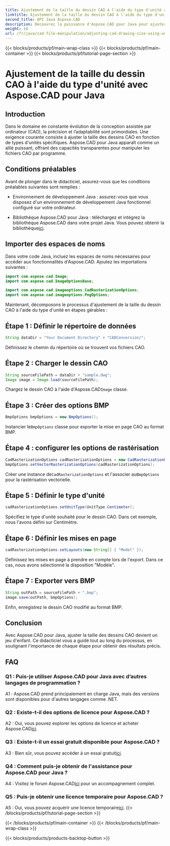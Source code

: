 ```yaml
---
title: Ajustement de la taille du dessin CAO à l'aide du type d'unité avec Aspose.CAD pour Java
linktitle: Ajustement de la taille du dessin CAO à l'aide du type d'unité
second_title: API Java Aspose.CAD
description: Découvrez la puissance d'Aspose.CAD pour Java pour ajuster facilement la taille des dessins CAO. Suivez notre guide étape par étape pour plus de précision et d’adaptabilité.
weight: 14
url: /fr/java/cad-file-manipulation/adjusting-cad-drawing-size-using-unit-type/
---
```


{{< blocks/products/pf/main-wrap-class >}}
{{< blocks/products/pf/main-container >}}
{{< blocks/products/pf/tutorial-page-section >}}

# Ajustement de la taille du dessin CAO à l'aide du type d'unité avec Aspose.CAD pour Java

## Introduction

Dans le domaine en constante évolution de la conception assistée par ordinateur (CAO), la précision et l’adaptabilité sont primordiales. Une exigence courante consiste à ajuster la taille des dessins CAO en fonction de types d'unités spécifiques. Aspose.CAD pour Java apparaît comme un allié puissant, offrant des capacités transparentes pour manipuler les fichiers CAO par programme.

## Conditions préalables

Avant de plonger dans le didacticiel, assurez-vous que les conditions préalables suivantes sont remplies :

- Environnement de développement Java : assurez-vous que vous disposez d'un environnement de développement Java fonctionnel configuré sur votre ordinateur.

-  Bibliothèque Aspose.CAD pour Java : téléchargez et intégrez la bibliothèque Aspose.CAD dans votre projet Java. Vous pouvez obtenir la bibliothèque[ici](https://releases.aspose.com/cad/java/).

## Importer des espaces de noms

Dans votre code Java, incluez les espaces de noms nécessaires pour accéder aux fonctionnalités d'Aspose.CAD. Ajoutez les importations suivantes :

```java
import com.aspose.cad.Image;
import com.aspose.cad.ImageOptionsBase;

import com.aspose.cad.imageoptions.CadRasterizationOptions;
import com.aspose.cad.imageoptions.PngOptions;
```

Maintenant, décomposons le processus d'ajustement de la taille du dessin CAO à l'aide du type d'unité en étapes gérables :

## Étape 1 : Définir le répertoire de données

```java
String dataDir = "Your Document Directory" + "CADConversion/";
```

Définissez le chemin du répertoire où se trouvent vos fichiers CAO.

## Étape 2 : Charger le dessin CAO

```java
String sourceFilePath = dataDir + "sample.dwg";
Image image = Image.load(sourceFilePath);
```

 Chargez le dessin CAO à l'aide d'Aspose.CAD`Image` classe.

## Étape 3 : Créer des options BMP

```java
BmpOptions bmpOptions = new BmpOptions();
```

 Instancier le`BmpOptions` classe pour exporter la mise en page CAO au format BMP.

## Étape 4 : configurer les options de rastérisation

```java
CadRasterizationOptions cadRasterizationOptions = new CadRasterizationOptions();
bmpOptions.setVectorRasterizationOptions(cadRasterizationOptions);
```

 Créer une instance de`CadRasterizationOptions` et l'associer au`BmpOptions` pour la rastérisation vectorielle.

## Étape 5 : Définir le type d'unité

```java
cadRasterizationOptions.setUnitType(UnitType.Centimeter);
```

Spécifiez le type d'unité souhaité pour le dessin CAO. Dans cet exemple, nous l'avons défini sur Centimètre.

## Étape 6 : Définir les mises en page

```java
cadRasterizationOptions.setLayouts(new String[] { "Model" });
```

Définissez les mises en page à prendre en compte lors de l'export. Dans ce cas, nous avons sélectionné la disposition "Modèle".

## Étape 7 : Exporter vers BMP

```java
String outPath = sourceFilePath + ".bmp";
image.save(outPath, bmpOptions);
```

Enfin, enregistrez le dessin CAO modifié au format BMP.

## Conclusion

Avec Aspose.CAD pour Java, ajuster la taille des dessins CAO devient un jeu d'enfant. Ce didacticiel vous a guidé tout au long du processus, en soulignant l'importance de chaque étape pour obtenir des résultats précis.

## FAQ

### Q1 : Puis-je utiliser Aspose.CAD pour Java avec d’autres langages de programmation ?

A1 : Aspose.CAD prend principalement en charge Java, mais des versions sont disponibles pour d'autres langages comme .NET.

### Q2 : Existe-t-il des options de licence pour Aspose.CAD ?

 A2 : Oui, vous pouvez explorer les options de licence et acheter Aspose.CAD[ici](https://purchase.aspose.com/buy).

### Q3 : Existe-t-il un essai gratuit disponible pour Aspose.CAD ?

 A3 : Bien sûr, vous pouvez accéder à un essai gratuit[ici](https://releases.aspose.com/).

### Q4 : Comment puis-je obtenir de l'assistance pour Aspose.CAD pour Java ?

 A4 : Visitez le forum Aspose.CAD[ici](https://forum.aspose.com/c/cad/19) pour un accompagnement complet.

### Q5 : Puis-je obtenir une licence temporaire pour Aspose.CAD ?

 A5 : Oui, vous pouvez acquérir une licence temporaire[ici](https://purchase.aspose.com/temporary-license/).
{{< /blocks/products/pf/tutorial-page-section >}}

{{< /blocks/products/pf/main-container >}}
{{< /blocks/products/pf/main-wrap-class >}}

{{< blocks/products/products-backtop-button >}}
